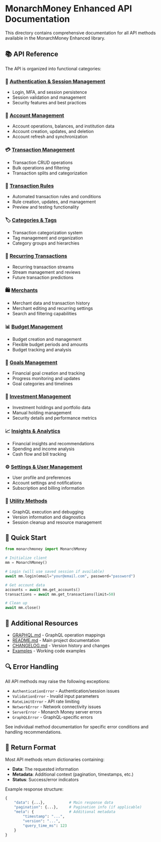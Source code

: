 # MonarchMoney Enhanced API Documentation

This directory contains comprehensive documentation for all API methods available in the MonarchMoney Enhanced library.

## 📚 API Reference

The API is organized into functional categories:

### 🔐 [Authentication & Session Management](authentication.md)
- Login, MFA, and session persistence
- Session validation and management
- Security features and best practices

### 🏦 [Account Management](accounts.md)
- Account operations, balances, and institution data
- Account creation, updates, and deletion
- Account refresh and synchronization

### 💳 [Transaction Management](transactions.md)
- Transaction CRUD operations
- Bulk operations and filtering
- Transaction splits and categorization

### 📝 [Transaction Rules](transaction-rules.md)
- Automated transaction rules and conditions
- Rule creation, updates, and management
- Preview and testing functionality

### 🏷️ [Categories & Tags](categories-tags.md)
- Transaction categorization system
- Tag management and organization
- Category groups and hierarchies

### 🔄 [Recurring Transactions](recurring-transactions.md)
- Recurring transaction streams
- Stream management and reviews
- Future transaction predictions

### 🛍️ [Merchants](merchants.md)
- Merchant data and transaction history
- Merchant editing and recurring settings
- Search and filtering capabilities

### 📊 [Budget Management](budgets.md)
- Budget creation and management
- Flexible budget periods and amounts
- Budget tracking and analysis

### 🎯 [Goals Management](goals.md)
- Financial goal creation and tracking
- Progress monitoring and updates
- Goal categories and timelines

### 💼 [Investment Management](investments.md)
- Investment holdings and portfolio data
- Manual holding management
- Security details and performance metrics

### 📈 [Insights & Analytics](insights.md)
- Financial insights and recommendations
- Spending and income analysis
- Cash flow and bill tracking

### ⚙️ [Settings & User Management](settings.md)
- User profile and preferences
- Account settings and notifications
- Subscription and billing information

### 🔧 [Utility Methods](utilities.md)
- GraphQL execution and debugging
- Version information and diagnostics
- Session cleanup and resource management

## 🚀 Quick Start

```python
from monarchmoney import MonarchMoney

# Initialize client
mm = MonarchMoney()

# Login (will use saved session if available)
await mm.login(email="your@email.com", password="password")

# Get account data
accounts = await mm.get_accounts()
transactions = await mm.get_transactions(limit=50)

# Clean up
await mm.close()
```

## 📖 Additional Resources

- [GRAPHQL.md](../GRAPHQL.md) - GraphQL operation mappings
- [README.md](../README.md) - Main project documentation
- [CHANGELOG.md](../CHANGELOG.md) - Version history and changes
- [Examples](../examples/) - Working code examples

## 🔍 Error Handling

All API methods may raise the following exceptions:

- `AuthenticationError` - Authentication/session issues
- `ValidationError` - Invalid input parameters
- `RateLimitError` - API rate limiting
- `NetworkError` - Network connectivity issues
- `ServerError` - Monarch Money server errors
- `GraphQLError` - GraphQL-specific errors

See individual method documentation for specific error conditions and handling recommendations.

## 📝 Return Format

Most API methods return dictionaries containing:
- **Data**: The requested information
- **Metadata**: Additional context (pagination, timestamps, etc.)
- **Status**: Success/error indicators

Example response structure:
```python
{
    "data": {...},           # Main response data
    "pagination": {...},     # Pagination info (if applicable)
    "meta": {                # Additional metadata
        "timestamp": "...",
        "version": "...",
        "query_time_ms": 123
    }
}
```